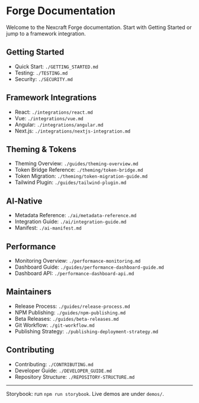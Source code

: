 # Forge Documentation

Welcome to the Nexcraft Forge documentation. Start with Getting Started or jump to a framework integration.

## Getting Started
- Quick Start: `./GETTING_STARTED.md`
- Testing: `./TESTING.md`
- Security: `./SECURITY.md`

## Framework Integrations
- React: `./integrations/react.md`
- Vue: `./integrations/vue.md`
- Angular: `./integrations/angular.md`
- Next.js: `./integrations/nextjs-integration.md`

## Theming & Tokens
- Theming Overview: `./guides/theming-overview.md`
- Token Bridge Reference: `./theming/token-bridge.md`
- Token Migration: `./theming/token-migration-guide.md`
- Tailwind Plugin: `./guides/tailwind-plugin.md`

## AI‑Native
- Metadata Reference: `./ai/metadata-reference.md`
- Integration Guide: `./ai/integration-guide.md`
- Manifest: `./ai-manifest.md`

## Performance
- Monitoring Overview: `./performance-monitoring.md`
- Dashboard Guide: `./guides/performance-dashboard-guide.md`
- Dashboard API: `./performance-dashboard-api.md`

## Maintainers
- Release Process: `./guides/release-process.md`
- NPM Publishing: `./guides/npm-publishing.md`
- Beta Releases: `./guides/beta-releases.md`
- Git Workflow: `./git-workflow.md`
- Publishing Strategy: `./publishing-deployment-strategy.md`

## Contributing
- Contributing: `./CONTRIBUTING.md`
- Developer Guide: `./DEVELOPER_GUIDE.md`
- Repository Structure: `./REPOSITORY-STRUCTURE.md`

---

Storybook: run `npm run storybook`. Live demos are under `demos/`.
